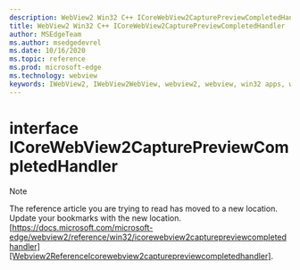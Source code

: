```yaml
---
description: WebView2 Win32 C++ ICoreWebView2CapturePreviewCompletedHandler
title: WebView2 Win32 C++ ICoreWebView2CapturePreviewCompletedHandler
author: MSEdgeTeam
ms.author: msedgedevrel
ms.date: 10/16/2020
ms.topic: reference
ms.prod: microsoft-edge
ms.technology: webview
keywords: IWebView2, IWebView2WebView, webview2, webview, win32 apps, win32, edge, ICoreWebView2, ICoreWebView2Controller, browser control, edge html, ICoreWebView2CapturePreviewCompletedHandler
---
```


# interface ICoreWebView2CapturePreviewCompletedHandler 

> [!NOTE]
> The reference article you are trying to read has moved to a new location.  
> Update your bookmarks with the new location.  
> [https://docs.microsoft.com/microsoft-edge/webview2/reference/win32/icorewebview2capturepreviewcompletedhandler][Webview2ReferenceIcorewebview2capturepreviewcompletedhandler].  

[Webview2ReferenceIcorewebview2capturepreviewcompletedhandler]: /microsoft-edge/webview2/reference/win32/icorewebview2capturepreviewcompletedhandler "interface ICoreWebView2CapturePreviewCompletedHandler | Microsoft Docs"
